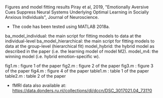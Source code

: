 Figures and model fitting results Piray et al, 2019, "Emotionally Aversive Cues Suppress Neural Systems Underlying Optimal Learning in Socially Anxious Individuals", Journal of Neuroscience.- The code has been tested using MATLAB 2018a.ba_model_individual: the main script for fitting models to data at the individual-levelba_model_hierarchical: the main script for fitting models to data at the group-level (hierarchical fit)model_hybrid: the hybrid model as described in the paper (i.e. the learning model of model M2).model_m4: the winning model (i.e. hybrid emotion-specific w).fig1.m : figure 1 of the paperfig2.m : figure 2 of the paperfig3.m : figure 3 of the paperfig4.m : figure 4 of the papertable1.m : table 1 of the papertable2.m : table 2 of the paper- fMRI data also available at:https://data.donders.ru.nl/collections/di/dccn/DSC_3017021.04_731?0